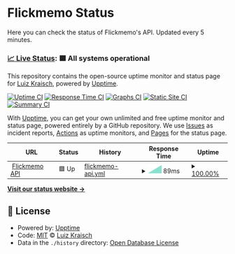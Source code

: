 # Flickmemo Status

Here you can check the status of Flickmemo's API. Updated every 5 minutes.

### [📈 Live Status](https://LuizKraisch.github.io/flickmemo-status): <!--live status--> **🟩 All systems operational**

This repository contains the open-source uptime monitor and status page for [Luiz Kraisch](https://www.behance.net/luizkraisch), powered by [Upptime](https://github.com/upptime/upptime).

[![Uptime CI](https://github.com/LuizKraisch/flickmemo-status/workflows/Uptime%20CI/badge.svg)](https://github.com/LuizKraisch/flickmemo-status/actions?query=workflow%3A%22Uptime+CI%22)
[![Response Time CI](https://github.com/LuizKraisch/flickmemo-status/workflows/Response%20Time%20CI/badge.svg)](https://github.com/LuizKraisch/flickmemo-status/actions?query=workflow%3A%22Response+Time+CI%22)
[![Graphs CI](https://github.com/LuizKraisch/flickmemo-status/workflows/Graphs%20CI/badge.svg)](https://github.com/LuizKraisch/flickmemo-status/actions?query=workflow%3A%22Graphs+CI%22)
[![Static Site CI](https://github.com/LuizKraisch/flickmemo-status/workflows/Static%20Site%20CI/badge.svg)](https://github.com/LuizKraisch/flickmemo-status/actions?query=workflow%3A%22Static+Site+CI%22)
[![Summary CI](https://github.com/LuizKraisch/flickmemo-status/workflows/Summary%20CI/badge.svg)](https://github.com/LuizKraisch/flickmemo-status/actions?query=workflow%3A%22Summary+CI%22)

With [Upptime](https://upptime.js.org), you can get your own unlimited and free uptime monitor and status page, powered entirely by a GitHub repository. We use [Issues](https://github.com/LuizKraisch/flickmemo-status/issues) as incident reports, [Actions](https://github.com/LuizKraisch/flickmemo-status/actions) as uptime monitors, and [Pages](https://LuizKraisch.github.io/flickmemo-status) for the status page.

<!--start: status pages-->
<!-- This summary is generated by Upptime (https://github.com/upptime/upptime) -->
<!-- Do not edit this manually, your changes will be overwritten -->
<!-- prettier-ignore -->
| URL | Status | History | Response Time | Uptime |
| --- | ------ | ------- | ------------- | ------ |
| <img alt="" src="https://icons.duckduckgo.com/ip3/24.144.88.242.ico" height="13"> [Flickmemo API](http://24.144.88.242/) | 🟩 Up | [flickmemo-api.yml](https://github.com/LuizKraisch/flickmemo-status/commits/HEAD/history/flickmemo-api.yml) | <details><summary><img alt="Response time graph" src="./graphs/flickmemo-api/response-time-week.png" height="20"> 89ms</summary><br><a href="https://LuizKraisch.github.io/flickmemo-status/history/flickmemo-api"><img alt="Response time 89" src="https://img.shields.io/endpoint?url=https%3A%2F%2Fraw.githubusercontent.com%2FLuizKraisch%2Fflickmemo-status%2FHEAD%2Fapi%2Fflickmemo-api%2Fresponse-time.json"></a><br><a href="https://LuizKraisch.github.io/flickmemo-status/history/flickmemo-api"><img alt="24-hour response time 89" src="https://img.shields.io/endpoint?url=https%3A%2F%2Fraw.githubusercontent.com%2FLuizKraisch%2Fflickmemo-status%2FHEAD%2Fapi%2Fflickmemo-api%2Fresponse-time-day.json"></a><br><a href="https://LuizKraisch.github.io/flickmemo-status/history/flickmemo-api"><img alt="7-day response time 89" src="https://img.shields.io/endpoint?url=https%3A%2F%2Fraw.githubusercontent.com%2FLuizKraisch%2Fflickmemo-status%2FHEAD%2Fapi%2Fflickmemo-api%2Fresponse-time-week.json"></a><br><a href="https://LuizKraisch.github.io/flickmemo-status/history/flickmemo-api"><img alt="30-day response time 89" src="https://img.shields.io/endpoint?url=https%3A%2F%2Fraw.githubusercontent.com%2FLuizKraisch%2Fflickmemo-status%2FHEAD%2Fapi%2Fflickmemo-api%2Fresponse-time-month.json"></a><br><a href="https://LuizKraisch.github.io/flickmemo-status/history/flickmemo-api"><img alt="1-year response time 89" src="https://img.shields.io/endpoint?url=https%3A%2F%2Fraw.githubusercontent.com%2FLuizKraisch%2Fflickmemo-status%2FHEAD%2Fapi%2Fflickmemo-api%2Fresponse-time-year.json"></a></details> | <details><summary><a href="https://LuizKraisch.github.io/flickmemo-status/history/flickmemo-api">100.00%</a></summary><a href="https://LuizKraisch.github.io/flickmemo-status/history/flickmemo-api"><img alt="All-time uptime 100.00%" src="https://img.shields.io/endpoint?url=https%3A%2F%2Fraw.githubusercontent.com%2FLuizKraisch%2Fflickmemo-status%2FHEAD%2Fapi%2Fflickmemo-api%2Fuptime.json"></a><br><a href="https://LuizKraisch.github.io/flickmemo-status/history/flickmemo-api"><img alt="24-hour uptime 100.00%" src="https://img.shields.io/endpoint?url=https%3A%2F%2Fraw.githubusercontent.com%2FLuizKraisch%2Fflickmemo-status%2FHEAD%2Fapi%2Fflickmemo-api%2Fuptime-day.json"></a><br><a href="https://LuizKraisch.github.io/flickmemo-status/history/flickmemo-api"><img alt="7-day uptime 100.00%" src="https://img.shields.io/endpoint?url=https%3A%2F%2Fraw.githubusercontent.com%2FLuizKraisch%2Fflickmemo-status%2FHEAD%2Fapi%2Fflickmemo-api%2Fuptime-week.json"></a><br><a href="https://LuizKraisch.github.io/flickmemo-status/history/flickmemo-api"><img alt="30-day uptime 100.00%" src="https://img.shields.io/endpoint?url=https%3A%2F%2Fraw.githubusercontent.com%2FLuizKraisch%2Fflickmemo-status%2FHEAD%2Fapi%2Fflickmemo-api%2Fuptime-month.json"></a><br><a href="https://LuizKraisch.github.io/flickmemo-status/history/flickmemo-api"><img alt="1-year uptime 100.00%" src="https://img.shields.io/endpoint?url=https%3A%2F%2Fraw.githubusercontent.com%2FLuizKraisch%2Fflickmemo-status%2FHEAD%2Fapi%2Fflickmemo-api%2Fuptime-year.json"></a></details>

<!--end: status pages-->

[**Visit our status website →**](https://LuizKraisch.github.io/flickmemo-status)

## 📄 License

- Powered by: [Upptime](https://github.com/upptime/upptime)
- Code: [MIT](./LICENSE) © [Luiz Kraisch](https://www.behance.net/luizkraisch)
- Data in the `./history` directory: [Open Database License](https://opendatacommons.org/licenses/odbl/1-0/)
